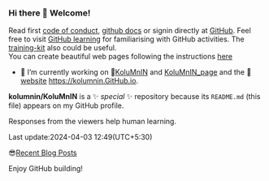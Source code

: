 ### Hi there 👋 Welcome!
Read first [code of conduct](https://github.com/kolumnin/KoluMnIN/edit/main/CODE_OF_CONDUCT.md), [github docs](https://docs.github.com) or signin directly at [GitHub](https://github.com/login). Feel free to visit [GitHub learning](https://github.com/) for familiarising with GitHub activities. The [training-kit](https://github.com/kolumnin/training-kit) also could be useful.  
You can create beautiful web pages following the instructions [here](https://pages.github.com/?(null))

- 🔭 I’m currently working on 🌼[KoluMnIN](https://github.com/KoluMnIN/) and [KoluMnIN_page](https://kolumnin.github.io/KoluMnIN/)
and the 🧒 [website](https://kolumnin.github.io/#gsc.tab=0) https://kolumnin.GitHub.io.

**kolumnin/KoluMnIN** is a ✨ _special_ ✨ repository because its `README.md` (this file) appears on my GitHub profile.
<!-- Google Tag Manager -->
<script>(function(w,d,s,l,i){w[l]=w[l]||[];w[l].push({'gtm.start':
new Date().getTime(),event:'gtm.js'});var f=d.getElementsByTagName(s)[0],
j=d.createElement(s),dl=l!='dataLayer'?'&l='+l:'';j.async=true;j.src=
'https://www.googletagmanager.com/gtm.js?id='+i+dl;f.parentNode.insertBefore(j,f);
})(window,document,'script','dataLayer','GTM-MRP9XZKW');</script>
<!-- End Google Tag Manager -->

<!--
Here are some ideas to get you started:

- 🔭 I’m currently working on ...
- 🌱 I’m currently learning ...
- 👯 I’m looking to collaborate on ...
- 🤔 I’m looking for help with ...
- 💬 Ask me about ...
- 📫 How to reach me: ...
- 😄 Pronouns: ...
- ⚡ Fun fact: ...
-->
Responses from the viewers help human learning.

Last update:2024-04-03 12:49(UTC+5:30)

😎[Recent Blog Posts](https://kolumnin.hashnode.dev/) 

Enjoy GitHub building!
